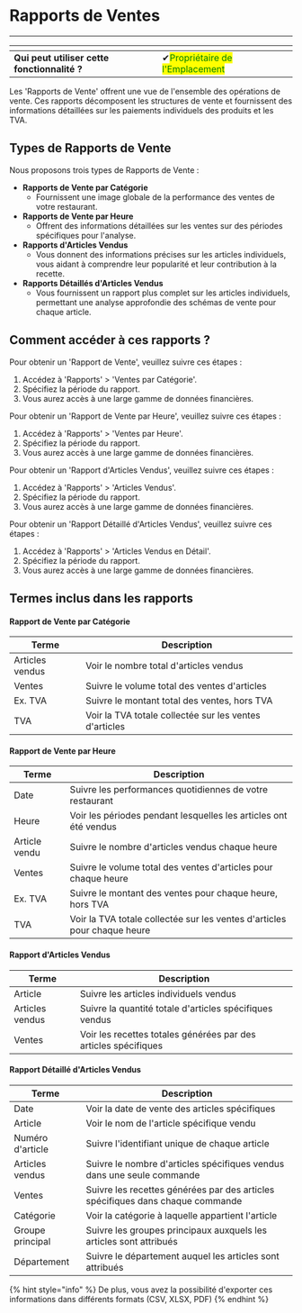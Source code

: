 # Rapports de Ventes

-------

<table data-card-size="large" data-view="cards" data-full-width="false"><thead><tr><th></th><th></th><th></th></tr></thead><tbody><tr><td><strong>Qui peut utiliser cette fonctionnalité ?</strong></td><td><span data-gb-custom-inline data-tag="emoji" data-code="2714">✔</span><mark style="color:green;">Propriétaire de l'Emplacement</mark></td><td></td></tr></tbody></table>

Les 'Rapports de Vente' offrent une vue de l'ensemble des opérations de vente. Ces rapports décomposent les structures de vente et fournissent des informations détaillées sur les paiements individuels des produits et les TVA.

## Types de Rapports de Vente

Nous proposons trois types de Rapports de Vente :

* **Rapports de Vente par Catégorie**
  * Fournissent une image globale de la performance des ventes de votre restaurant.
* **Rapports de Vente par Heure**
  * Offrent des informations détaillées sur les ventes sur des périodes spécifiques pour l'analyse.
* **Rapports d'Articles Vendus**
  * Vous donnent des informations précises sur les articles individuels, vous aidant à comprendre leur popularité et leur contribution à la recette.
* **Rapports Détaillés d'Articles Vendus**
  * Vous fournissent un rapport plus complet sur les articles individuels, permettant une analyse approfondie des schémas de vente pour chaque article.

## Comment accéder à ces rapports ?

Pour obtenir un 'Rapport de Vente', veuillez suivre ces étapes :

1. Accédez à 'Rapports' > 'Ventes par Catégorie'.
2. Spécifiez la période du rapport.
3. Vous aurez accès à une large gamme de données financières.

Pour obtenir un 'Rapport de Vente par Heure', veuillez suivre ces étapes :

1. Accédez à 'Rapports' > 'Ventes par Heure'.
2. Spécifiez la période du rapport.
3. Vous aurez accès à une large gamme de données financières.

Pour obtenir un 'Rapport d'Articles Vendus', veuillez suivre ces étapes :

1. Accédez à 'Rapports' > 'Articles Vendus'.
2. Spécifiez la période du rapport.
3. Vous aurez accès à une large gamme de données financières.

Pour obtenir un 'Rapport Détaillé d'Articles Vendus', veuillez suivre ces étapes :

1. Accédez à 'Rapports' > 'Articles Vendus en Détail'.
2. Spécifiez la période du rapport.
3. Vous aurez accès à une large gamme de données financières.

## Termes inclus dans les rapports

#### Rapport de Vente par Catégorie

| Terme         | Description                                    |
| ------------- | ---------------------------------------------- |
| Articles vendus | Voir le nombre total d'articles vendus       |
| Ventes        | Suivre le volume total des ventes d'articles   |
| Ex. TVA       | Suivre le montant total des ventes, hors TVA  |
| TVA           | Voir la TVA totale collectée sur les ventes d'articles |

#### Rapport de Vente par Heure

| Terme       | Description                                                  |
| ----------  | ------------------------------------------------------------ |
| Date        | Suivre les performances quotidiennes de votre restaurant    |
| Heure       | Voir les périodes pendant lesquelles les articles ont été vendus |
| Article vendu | Suivre le nombre d'articles vendus chaque heure              |
| Ventes      | Suivre le volume total des ventes d'articles pour chaque heure |
| Ex. TVA     | Suivre le montant des ventes pour chaque heure, hors TVA    |
| TVA         | Voir la TVA totale collectée sur les ventes d'articles pour chaque heure |

#### Rapport d'Articles Vendus

| Terme         | Description                                              |
| ------------- | -------------------------------------------------------- |
| Article       | Suivre les articles individuels vendus                   |
| Articles vendus | Suivre la quantité totale d'articles spécifiques vendus |
| Ventes        | Voir les recettes totales générées par des articles spécifiques |

#### Rapport Détaillé d'Articles Vendus

| Terme           | Description                                                        |
| -------------- | ------------------------------------------------------------------ |
| Date           | Voir la date de vente des articles spécifiques                     |
| Article        | Voir le nom de l'article spécifique vendu                          |
| Numéro d'article | Suivre l'identifiant unique de chaque article                        |
| Articles vendus | Suivre le nombre d'articles spécifiques vendus dans une seule commande |
| Ventes          | Suivre les recettes générées par des articles spécifiques dans chaque commande |
| Catégorie       | Voir la catégorie à laquelle appartient l'article                  |
| Groupe principal | Suivre les groupes principaux auxquels les articles sont attribués   |
| Département     | Suivre le département auquel les articles sont attribués           |

{% hint style="info" %}
De plus, vous avez la possibilité d'exporter ces informations dans différents formats (CSV, XLSX, PDF)
{% endhint %}


